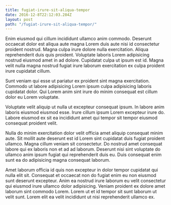 ```yaml
---
title: fugiat-irure-sit-aliqua-tempor
date: 2016-12-8T22:12:03.284Z
layout: post
path: "/fugiat-irure-sit-aliqua-tempor/"
---
```


Enim eiusmod qui cillum incididunt ullamco anim commodo. Deserunt occaecat dolor est aliqua aute magna Lorem duis aute nisi id consectetur proident nostrud. Magna culpa irure dolore nulla exercitation. Aliqua reprehenderit duis quis proident. Voluptate laboris Lorem adipisicing nostrud eiusmod amet in ad dolore. Cupidatat culpa ut ipsum est id. Magna velit nulla magna nostrud fugiat irure laborum exercitation ex culpa proident irure cupidatat cillum.

Sunt veniam qui esse ut pariatur ex proident sint magna exercitation. Commodo ut labore adipisicing Lorem ipsum culpa adipisicing laboris cupidatat dolor. Qui Lorem anim sint irure do minim consequat est cillum dolor eu Lorem voluptate.

Voluptate velit aliquip ut nulla ut excepteur consequat ipsum. In labore anim laboris eiusmod eiusmod esse. Irure cillum ipsum Lorem excepteur irure do. Labore eiusmod ex sit ea incididunt amet qui tempor sit tempor eiusmod consequat proident velit.

Nulla do minim exercitation dolor velit officia amet aliquip consequat minim aute. Sit mollit aute deserunt est id Lorem sint cupidatat duis fugiat proident ullamco. Magna cillum veniam sit consectetur. Do nostrud amet consequat labore qui ex laboris non et ad ad laborum. Deserunt nisi sint voluptate do ullamco anim ipsum fugiat qui reprehenderit duis eu. Duis consequat enim sunt ea do adipisicing magna consequat laborum.

Amet laborum officia id quis non excepteur in dolor tempor cupidatat qui nulla elit sit. Consequat et occaecat non do fugiat enim eu non eiusmod sunt deserunt excepteur. Anim ea nostrud irure laborum eu velit consectetur qui eiusmod irure ullamco dolor adipisicing. Veniam proident ex dolore amet laborum sint commodo Lorem. Lorem ut et id tempor sit sunt laborum ut velit sunt. Lorem elit ea velit incididunt ut nisi reprehenderit ullamco ex.